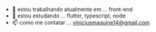- 🔭 estou trabalhando atualmente em ... front-end
- 🌱 estou estudando ... flutter, typescript, node
- 📫 como me contatar ... viniciusmaquine14@gmail.com
